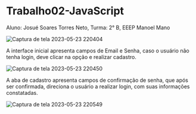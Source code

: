 # Trabalho02-JavaScript
Aluno: Josué Soares Torres Neto, Turma: 2° B, EEEP Manoel Mano

![Captura de tela 2023-05-23 220404](https://github.com/josuets011/Trabalho02-JavaScript/assets/117037138/9c29232e-2cd9-4640-88b6-fdff7159f612)

A interface inicial apresenta campos de Email e Senha, caso o usuário não tenha login, deve clicar na opção e realizar cadastro.

![Captura de tela 2023-05-23 220450](https://github.com/josuets011/Trabalho02-JavaScript/assets/117037138/d4c90ce3-70cd-4d54-b72d-98be4b04e09c)

A aba de cadastro apresenta campos de confirmação de senha, que após ser confirmada, direciona o usuário a realizar login, com suas informações constatadas.

![Captura de tela 2023-05-23 220549](https://github.com/josuets011/Trabalho02-JavaScript/assets/117037138/eeb3e0bc-244a-4981-afc5-8f796d5921b0)

